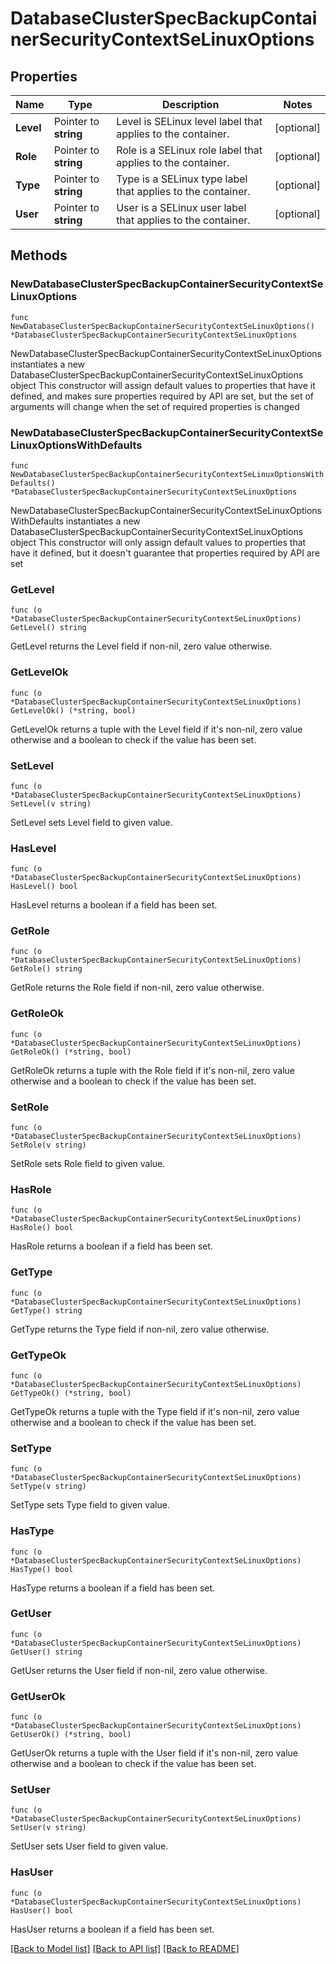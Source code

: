 # DatabaseClusterSpecBackupContainerSecurityContextSeLinuxOptions

## Properties

Name | Type | Description | Notes
------------ | ------------- | ------------- | -------------
**Level** | Pointer to **string** | Level is SELinux level label that applies to the container. | [optional] 
**Role** | Pointer to **string** | Role is a SELinux role label that applies to the container. | [optional] 
**Type** | Pointer to **string** | Type is a SELinux type label that applies to the container. | [optional] 
**User** | Pointer to **string** | User is a SELinux user label that applies to the container. | [optional] 

## Methods

### NewDatabaseClusterSpecBackupContainerSecurityContextSeLinuxOptions

`func NewDatabaseClusterSpecBackupContainerSecurityContextSeLinuxOptions() *DatabaseClusterSpecBackupContainerSecurityContextSeLinuxOptions`

NewDatabaseClusterSpecBackupContainerSecurityContextSeLinuxOptions instantiates a new DatabaseClusterSpecBackupContainerSecurityContextSeLinuxOptions object
This constructor will assign default values to properties that have it defined,
and makes sure properties required by API are set, but the set of arguments
will change when the set of required properties is changed

### NewDatabaseClusterSpecBackupContainerSecurityContextSeLinuxOptionsWithDefaults

`func NewDatabaseClusterSpecBackupContainerSecurityContextSeLinuxOptionsWithDefaults() *DatabaseClusterSpecBackupContainerSecurityContextSeLinuxOptions`

NewDatabaseClusterSpecBackupContainerSecurityContextSeLinuxOptionsWithDefaults instantiates a new DatabaseClusterSpecBackupContainerSecurityContextSeLinuxOptions object
This constructor will only assign default values to properties that have it defined,
but it doesn't guarantee that properties required by API are set

### GetLevel

`func (o *DatabaseClusterSpecBackupContainerSecurityContextSeLinuxOptions) GetLevel() string`

GetLevel returns the Level field if non-nil, zero value otherwise.

### GetLevelOk

`func (o *DatabaseClusterSpecBackupContainerSecurityContextSeLinuxOptions) GetLevelOk() (*string, bool)`

GetLevelOk returns a tuple with the Level field if it's non-nil, zero value otherwise
and a boolean to check if the value has been set.

### SetLevel

`func (o *DatabaseClusterSpecBackupContainerSecurityContextSeLinuxOptions) SetLevel(v string)`

SetLevel sets Level field to given value.

### HasLevel

`func (o *DatabaseClusterSpecBackupContainerSecurityContextSeLinuxOptions) HasLevel() bool`

HasLevel returns a boolean if a field has been set.

### GetRole

`func (o *DatabaseClusterSpecBackupContainerSecurityContextSeLinuxOptions) GetRole() string`

GetRole returns the Role field if non-nil, zero value otherwise.

### GetRoleOk

`func (o *DatabaseClusterSpecBackupContainerSecurityContextSeLinuxOptions) GetRoleOk() (*string, bool)`

GetRoleOk returns a tuple with the Role field if it's non-nil, zero value otherwise
and a boolean to check if the value has been set.

### SetRole

`func (o *DatabaseClusterSpecBackupContainerSecurityContextSeLinuxOptions) SetRole(v string)`

SetRole sets Role field to given value.

### HasRole

`func (o *DatabaseClusterSpecBackupContainerSecurityContextSeLinuxOptions) HasRole() bool`

HasRole returns a boolean if a field has been set.

### GetType

`func (o *DatabaseClusterSpecBackupContainerSecurityContextSeLinuxOptions) GetType() string`

GetType returns the Type field if non-nil, zero value otherwise.

### GetTypeOk

`func (o *DatabaseClusterSpecBackupContainerSecurityContextSeLinuxOptions) GetTypeOk() (*string, bool)`

GetTypeOk returns a tuple with the Type field if it's non-nil, zero value otherwise
and a boolean to check if the value has been set.

### SetType

`func (o *DatabaseClusterSpecBackupContainerSecurityContextSeLinuxOptions) SetType(v string)`

SetType sets Type field to given value.

### HasType

`func (o *DatabaseClusterSpecBackupContainerSecurityContextSeLinuxOptions) HasType() bool`

HasType returns a boolean if a field has been set.

### GetUser

`func (o *DatabaseClusterSpecBackupContainerSecurityContextSeLinuxOptions) GetUser() string`

GetUser returns the User field if non-nil, zero value otherwise.

### GetUserOk

`func (o *DatabaseClusterSpecBackupContainerSecurityContextSeLinuxOptions) GetUserOk() (*string, bool)`

GetUserOk returns a tuple with the User field if it's non-nil, zero value otherwise
and a boolean to check if the value has been set.

### SetUser

`func (o *DatabaseClusterSpecBackupContainerSecurityContextSeLinuxOptions) SetUser(v string)`

SetUser sets User field to given value.

### HasUser

`func (o *DatabaseClusterSpecBackupContainerSecurityContextSeLinuxOptions) HasUser() bool`

HasUser returns a boolean if a field has been set.


[[Back to Model list]](../README.md#documentation-for-models) [[Back to API list]](../README.md#documentation-for-api-endpoints) [[Back to README]](../README.md)


